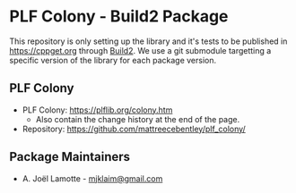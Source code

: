 PLF Colony - Build2 Package
===========================

This repository is only setting up the library and it's tests to be published in https://cppget.org through [Build2](http://build2.org).
We use a git submodule targetting a specific version of the library for each package version.

PLF Colony
----------

 - PLF Colony: https://plflib.org/colony.htm
    - Also contain the change history at the end of the page.
 - Repository: https://github.com/mattreecebentley/plf_colony/

Package Maintainers
-------------------

- A. Joël Lamotte - mjklaim@gmail.com